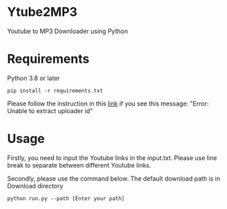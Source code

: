 # **Ytube2MP3**
Youtube to MP3 Downloader using Python

# Requirements
Python 3.8 or later

```
pip install -r requirements.txt
```

Please follow the instruction in this [link](https://stackoverflow.com/questions/75495800/error-unable-to-extract-uploader-id-youtube-discord-py) if you see this message: "Error: Unable to extract uploader id"

# Usage
Firstly, you need to input the Youtube links in the input.txt. Please use line break to separate between different Youtube links.

Secondly, please use the command below. The default download path is in Download directory
```
python run.py --path [Enter your path]
```
